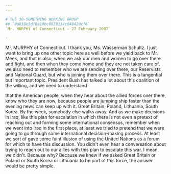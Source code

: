 ```yaml
---
---

# THE 30-SOMETHING WORKING GROUP
## `0a838e5df0e10bc8628134c048420cf6`
`Mr. MURPHY of Connecticut — 27 February 2007`

---
```



Mr. MURPHY of Connecticut. I thank you, Ms. Wasserman Schultz. I just 
want to bring up one other topic here as well before we yield back to 
Mr. Meek, and that is also, when we ask our men and women to go over 
there and fight, and then when they come home and they are not taken 
care of, we also need to remember who we are sending over there, our 
Reservists and National Guard, but who is joining them over there. This 
is a tangential but important topic. President Bush has talked a lot 
about this coalition of the willing, and we need to understand


that the American people, when they hear about the allied forces over 
there, know who they are now, because people are jumping ship faster 
than the evening news can keep up with it. Great Britain, Poland, 
Lithuania, South Korea. By the week, somebody else walks away. And as 
we make decisions in Iraq, like this plan for escalation in which there 
is not even a pretext of reaching out and forming some international 
consensus, remember when we went into Iraq in the first place, at least 
we tried to pretend that we were going to go through some international 
decision-making process. At least we sort of gave some faint illusion 
of using the United Nations as a forum for which to have this 
discussion. You didn't even hear a conversation about trying to reach 
out to our allies with this plan to escalate this war. I mean, we 
didn't. Because why? Because we knew if we asked Great Britain or 
Poland or South Korea or Lithuania to be part of this force, the answer 
would be pretty simple.